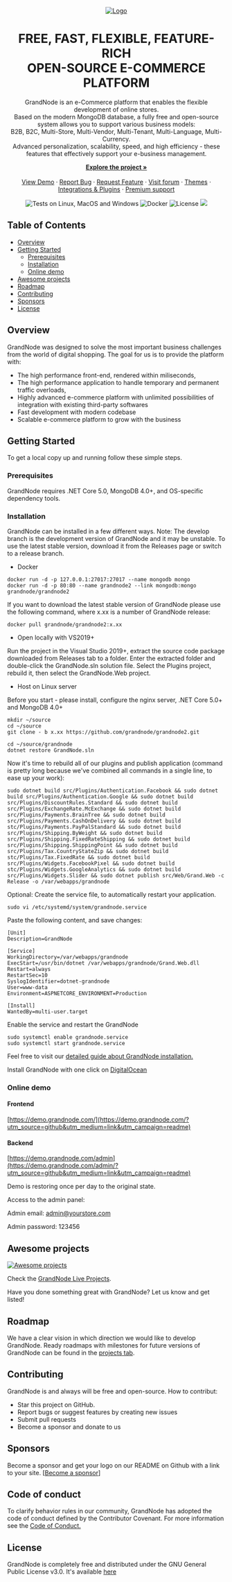 <p align="center">
  <a href="https://grandnode.com/">
    <img src="https://grandnode.com/logo.png" alt="Logo">
  </a>

  <h1 align="center">FREE, FAST, FLEXIBLE, FEATURE-RICH
    <br />
    OPEN-SOURCE E-COMMERCE PLATFORM</h1>
     <p align="center">
    GrandNode is an e-Commerce platform that enables the flexible development of online stores. <br />
Based on the modern MongoDB database, a fully free and open-source system allows you to support various business models: <br />
  B2B, B2C, Multi-Store, Multi-Vendor, Multi-Tenant, Multi-Language, Multi-Currency. <br />
Advanced personalization, scalability, speed, and high efficiency - these features that effectively support your e-business management.
  </p>
  <p align="center">
    <a href="https://grandnode.com/?utm_source=github&utm_medium=link&utm_campaign=readme"><strong>Explore the project »</strong></a>
    <br />
    <br />
    <a href="https://demo.grandnode.com/?utm_source=github&utm_medium=link&utm_campaign=readme">View Demo</a>
    ·
    <a href="https://github.com/grandnode/grandnode2/issues">Report Bug</a>
    ·
    <a href="https://github.com/grandnode/grandnode2/issues">Request Feature</a>
    ·
    <a href="https://grandnode.com/boards/?utm_source=github&utm_medium=link&utm_campaign=readme">Visit forum</a>
    ·
    <a href="https://grandnode.com/grandnode-themes/?utm_source=github&utm_medium=link&utm_campaign=readme">Themes</a>
    ·
    <a href="https://grandnode.com/extensions/?utm_source=github&utm_medium=link&utm_campaign=readme">Integrations & Plugins</a>
    ·
    <a href="https://grandnode.com/premium-support-packages/?utm_source=github&utm_medium=link&utm_campaign=readme">Premium support</a>
  </p>
</p>
<div align="center">

![Tests on Linux, MacOS and Windows](https://github.com/grandnode/grandnode2/actions/workflows/aspnetcore.yml/badge.svg)
![Docker](https://img.shields.io/docker/cloud/build/grandnode/grandnode2)
![License](https://img.shields.io/github/license/grandnode/grandnode2)
<a href="https://docs.grandnode.com/"><img src="https://img.shields.io/badge/Docs-docs.grandnode.com-brightgreen"></a>
</div>

<!-- TABLE OF CONTENTS -->
## Table of Contents

* [Overview](#Overview)
* [Getting Started](#getting-started)
  * [Prerequisites](#prerequisites)
  * [Installation](#installation)
  * [Online demo](#online-demo)
* [Awesome projects](#Awesome-projects)
* [Roadmap](#roadmap)
* [Contributing](#contributing)
* [Sponsors](#sponsors)
* [License](#license)


## Overview

GrandNode was designed to solve the most important business challenges from the world of digital shopping. The goal for us is to provide the platform with:
* The high performance front-end, rendered within miliseconds,
* The high performance application to handle temporary and permanent traffic overloads,
* Highly advanced e-commerce platform with unlimited possibilities of integration with existing third-party softwares
* Fast development with modern codebase
* Scalable e-commerce platform to grow with the business

<!-- GETTING STARTED -->
## Getting Started

To get a local copy up and running follow these simple steps.

### Prerequisites

GrandNode requires .NET Core 5.0, MongoDB 4.0+, and OS-specific dependency tools. 

### Installation

GrandNode can be installed in a few different ways. Note: The develop branch is the development version of GrandNode and it may be unstable. To use the
latest stable version, download it from the Releases page or switch to a release branch. 

* Docker 
```
docker run -d -p 127.0.0.1:27017:27017 --name mongodb mongo 
docker run -d -p 80:80 --name grandnode2 --link mongodb:mongo grandnode/grandnode2
``` 
If you want to download the latest stable version of GrandNode please use the following command, where x.xx is a number of GrandNode release: 
```
docker pull grandnode/grandnode2:x.xx 
```

* Open locally with VS2019+

Run the project in the Visual Studio 2019+, extract the source code package downloaded from Releases tab to a folder. Enter the extracted folder and double-click the GrandNode.sln solution file. Select the Plugins project, rebuild it, then select the GrandNode.Web project.

* Host on Linux server 

Before you start - please install, configure the nginx server, .NET Core 5.0+ and MongoDB 4.0+
```
mkdir ~/source
cd ~/source
git clone - b x.xx https://github.com/grandnode/grandnode2.git
```
```
cd ~/source/grandnode
dotnet restore GrandNode.sln
```
Now it's time to rebuild all of our plugins and publish application (command is pretty long because we've combined all commands in a single line, to ease up your work):
```
sudo dotnet build src/Plugins/Authentication.Facebook && sudo dotnet build src/Plugins/Authentication.Google && sudo dotnet build src/Plugins/DiscountRules.Standard && sudo dotnet build src/Plugins/ExchangeRate.McExchange && sudo dotnet build src/Plugins/Payments.BrainTree && sudo dotnet build src/Plugins/Payments.CashOnDelivery && sudo dotnet build stc/Plugins/Payments.PayPalStandard && sudo dotnet build src/Plugins/Shipping.ByWeight && sudo dotnet build src/Plugins/Shipping.FixedRateShipping && sudo dotnet build src/Plugins/Shipping.ShippingPoint && sudo dotnet build src/Plugins/Tax.CountryStateZip && sudo dotnet build stc/Plugins/Tax.FixedRate && sudo dotnet build src/Plugins/Widgets.FacebookPixel && sudo dotnet build stc/Plugins/Widgets.GoogleAnalytics && sudo dotnet build src/Plugins/Widgets.Slider && sudo dotnet publish src/Web/Grand.Web -c Release -o /var/webapps/grandnode
```
Optional: Create the service file, to automatically restart your application.
```
sudo vi /etc/systemd/system/grandnode.service
```
Paste the following content, and save changes:
```
[Unit]
Description=GrandNode

[Service]
WorkingDirectory=/var/webapps/grandnode
ExecStart=/usr/bin/dotnet /var/webapps/grandnode/Grand.Web.dll
Restart=always
RestartSec=10
SyslogIdentifier=dotnet-grandnode
User=www-data
Environment=ASPNETCORE_ENVIRONMENT=Production

[Install]
WantedBy=multi-user.target
```
Enable the service and restart the GrandNode
```
sudo systemctl enable grandnode.service
sudo systemctl start grandnode.service
``` 
Feel free to visit our [detailed guide about GrandNode installation.](https://grandnode.com/how-to-install-grandnode-on-linux-ubuntu-1604/?utm_source=github&utm_medium=link&utm_campaign=readme)

Install GrandNode with one click on [DigitalOcean](https://marketplace.digitalocean.com/apps/grandnode?refcode=8eafb78fb6ae)


### Online demo 
#### Frontend #### 
[https://demo.grandnode.com/](https://demo.grandnode.com/?utm_source=github&utm_medium=link&utm_campaign=readme)

#### Backend #### 
[https://demo.grandnode.com/admin](https://demo.grandnode.com/admin/?utm_source=github&utm_medium=link&utm_campaign=readme) 


Demo is restoring once per day to the original state. 

Access to the admin panel:

Admin email: admin@yourstore.com 

Admin password: 123456


## Awesome projects

[![Awesome projects](https://grandnode.com/content/images/uploaded/Blog/awesomeprojectsgit1.JPG)](https://grandnode.com/showcase/?utm_source=github&utm_medium=link&utm_campaign=readme)

Check the [GrandNode Live Projects](https://grandnode.com/showcase/?utm_source=github&utm_medium=link&utm_campaign=readme).

Have you done something great with GrandNode? Let us know and get listed!


## Roadmap

We have a clear vision in which direction we would like to develop GrandNode. Ready roadmaps with milestones for future versions of GrandNode can be found in the [projects tab](https://github.com/grandnode/grandnode2/projects).


## Contributing

GrandNode is and always will be free and open-source.
How to contribut:
- Star this project on GitHub.
- Report bugs or suggest features by creating new issues
- Submit pull requests
- Become a sponsor and donate to us

## Sponsors

Become a sponsor and get your logo on our README on Github with a link to your site. [[Become a sponsor](https://opencollective.com/grandnode#sponsor)]

## Code of conduct

To clarify behavior rules in our community, GrandNode has adopted the code of conduct defined by the Contributor Covenant. For more information see the [Code of Conduct.](https://www.contributor-covenant.org/version/2/0/code_of_conduct/)

## License
GrandNode is completely free and distributed under the GNU General Public License v3.0. It's available [here](https://github.com/grandnode/grandnode2/blob/master/LICENSE)
